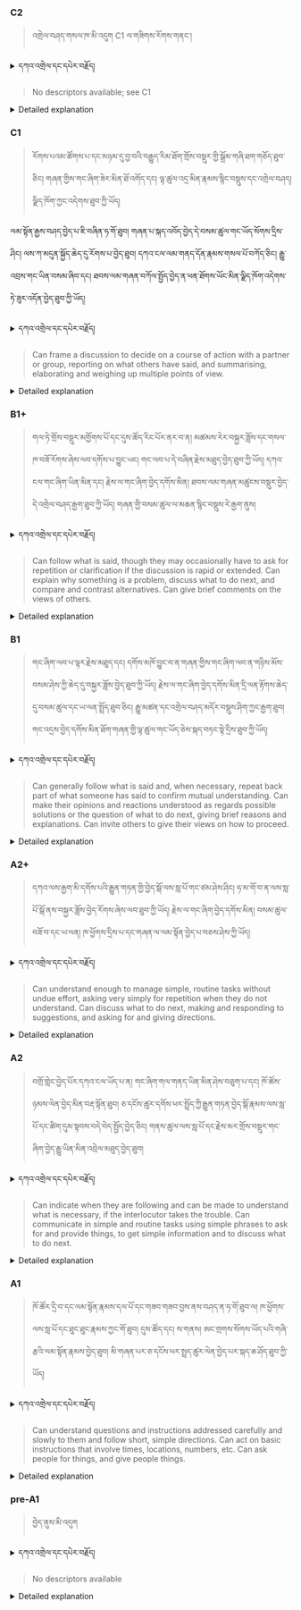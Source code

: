### C2
<!-- panels:start -->
<!-- div:left-panel -->

> འགྲེལ་བཤད་གསལ་ཁ་མི་འདུག C1 ལ་གཟིགས་རོགས་གནང་།


<details>
  <summary>དཀའ་འགྲེལ་དང་དཔེར་བརྗོད།</summary>

...
</details>


<!-- div:right-panel -->

> No descriptors available; see C1



<details>

  <summary>Detailed explanation</summary>

...

</details>

<!-- panels:end -->




### C1
<!-- panels:start -->
<!-- div:left-panel -->

>  རོགས་པའམ་ཚོགས་པ་དང་མཉམ་དུ་བྱ་བའི་བརྒྱུད་རིམ་ཐོག་གྲོས་བསྡུར་གྱི་སྒྲོམ་གཞི་ཐག་གཅོད་ཐུབ་ཅིང། གཞན་གྱིས་གང་ཞིག་ཟེར་མིན་ཐོ་འགོད་དང། ལྟ་ཚུལ་འདྲ་མིན་རྣམས་སྙིང་བསྡུས་དང་འགྲེལ་བཤད། ལྗིད་ཁོག་ཀྱང་འདེགས་ཐུབ་ཀྱི་ཡོད།

ལམ་སྟོན་རྒྱས་བཤད་བྱེད་པ་ཇི་བཞིན་ཧ་གོ་ཐུབ།
གཞན་པ་སྐད་འབོད་བྱེད་དེ་བསམ་ཚུལ་གང་ཡོད་སོགས་དྲིས་ཤིང། ལས་ཀ་མདུན་སྐྱོད་ཆེད་དུ་རོགས་པ་བྱེད་ཐུབ།
དཀའ་ངལ་ལམ་གནད་དོན་རྣམས་གསལ་པོ་བཀོད་ཅིང། རྒྱུ་འབྲས་གང་ཡིན་བསམ་ཞིབ་དང། ཐབས་ལམ་གཞན་བཀོལ་སྤྱོད་བྱེད་ན་ཕན་ཐོགས་ཡོང་མིན་ལྗིད་ཁོག་འདེགས་ཏེ་ཟུར་འདོན་བྱེད་ཐུབ་ཀྱི་ཡོད།





<details>
  <summary>དཀའ་འགྲེལ་དང་དཔེར་བརྗོད།</summary>

བདག་གིས་དེ་ལྷག་ཏུ་སྟབས་བདེའི་ཆ་ཤས་སུ་དབྱེ་རུ་བཅུག་པ་སྟེ།

1.སྐད་ཆ་དྭངས་ཤིང་གསལ་བ་སྟེ། འདིས་ཁྱོད་ཀྱིས་གོ་བདེ་ཤེས་སླ་བའི་ཐབས་ལ་བརྟེན་ནས་བཤད་ཆོག་པ་དང་འབྲི་ཆོག་པ་མཚོན་ ཁྱེད་ཀྱིས་དོན་སྙིང་ལྡན་པའི་ཚིག་བཀོལ་ནས་ཉན་མཁན་དང་ཀློག་པ་པོ་རྣམས་ལ་མཚོན་ན་རྙོག་འཛིང་ཆེན་པོ་མེད།
དཔེ་མཚོན་འདི་ལྟར། "དེ་རིང་གི་ནམ་མཁའ་ཧ་ཅང་སྔོ་"ཞེས་པ་ནི་སྟབས་བདེ་ཞིང་གསལ་བའི་ཚིག་གྲུབ་ཤིག་རེད།
</details>

<!-- div:right-panel -->

>Can frame a discussion to decide on a course of action with a partner or group, reporting on what others have said, and summarising, elaborating and weighing up multiple points of view.




<details>

  <summary>Detailed explanation</summary>

This descriptor focuses on the ability to frame a discussion and facilitate decision-making within a partner or group setting. Here's what it entails:

Framing a discussion: Individuals with this proficiency can initiate and structure a discussion to decide on a course of action. They can set the context, provide relevant information, and establish the purpose or objectives of the discussion.

Reporting on what others have said: They can accurately report and summarize the ideas, opinions, or contributions made by others in the group. This may involve paraphrasing, restating, or summarizing the key points expressed by different individuals.

Elaborating and weighing up multiple points of view: They can expand on the various perspectives presented in the discussion and explore their implications. They are able to provide additional information, insights, or arguments to enrich the discussion. They can also evaluate and consider the merits or drawbacks of different viewpoints, facilitating a comprehensive assessment of the options or alternatives.

By framing the discussion, reporting on others' contributions, and elaborating on multiple points of view, individuals with this proficiency help the group make informed decisions and navigate through complex topics or situations.

</details>

<!-- panels:end -->






### B1+
<!-- panels:start -->
<!-- div:left-panel -->

> གལ་ཏེ་གྲོས་བསྡུར་མགྱོགས་པོ་དང་དུས་ཚོད་རིང་པོར་ནར་བ་ན། མཚམས་རེར་བསྐྱར་ཟློས་དང་གསལ་ཁ་བཟོ་རོགས་ཞེས་ལབ་དགོས་པ་བྱུང་ཡང། གང་ལབ་པ་དེ་བཞིན་རྗེས་མཐུད་བྱེད་ཐུབ་ཀྱི་ཡོད། 
དཀའ་ངལ་གང་ཞིག་ཡིན་མིན་དང། རྗེས་ལ་གང་ཞིག་བྱེད་དགོས་མིན། ཐབས་ལམ་གཞན་མཚུངས་བསྡུར་བྱེད་དེ་འགྲེལ་བཤད་རྒྱག་ཐུབ་ཀྱི་ཡོད།
གཞན་གྱི་བསམ་ཚུལ་ལ་མཆན་སྙིང་བསྡུས་རེ་རྒྱག་ནུས།




<details>
  <summary>དཀའ་འགྲེལ་དང་དཔེར་བརྗོད།</summary>

བདག་གིས་དེ་ལྷག་ཏུ་སྟབས་བདེའི་ཆ་ཤས་སུ་དབྱེ་རུ་བཅུག་པ་སྟེ།

1.སྐད་ཆ་དྭངས་ཤིང་གསལ་བ་སྟེ། འདིས་ཁྱོད་ཀྱིས་གོ་བདེ་ཤེས་སླ་བའི་ཐབས་ལ་བརྟེན་ནས་བཤད་ཆོག་པ་དང་འབྲི་ཆོག་པ་མཚོན་ ཁྱེད་ཀྱིས་དོན་སྙིང་ལྡན་པའི་ཚིག་བཀོལ་ནས་ཉན་མཁན་དང་ཀློག་པ་པོ་རྣམས་ལ་མཚོན་ན་རྙོག་འཛིང་ཆེན་པོ་མེད།
དཔེ་མཚོན་འདི་ལྟར། "དེ་རིང་གི་ནམ་མཁའ་ཧ་ཅང་སྔོ་"ཞེས་པ་ནི་སྟབས་བདེ་ཞིང་གསལ་བའི་ཚིག་གྲུབ་ཤིག་རེད།
</details>

<!-- div:right-panel -->

> Can follow what is said, though they may occasionally have to ask for repetition or clarification if the discussion is rapid or extended.
Can explain why something is a problem, discuss what to do next, and compare and contrast alternatives.
Can give brief comments on the views of others.





<details>

  <summary>Detailed explanation</summary>

This descriptor focuses on the ability to actively follow a discussion, express opinions, and engage in problem-solving. Here's what it entails:

Following the discussion: Individuals with this proficiency can understand the main points and ideas expressed in a discussion, even if it is rapid or lengthy. While they may occasionally need to ask for repetition or clarification, they can generally keep up with the conversation and comprehend the overall context.

Explaining problems and discussing solutions: They can articulate why something is a problem or challenge, providing a clear explanation or rationale. They can also engage in discussions about potential solutions or courses of action, actively participating in problem-solving activities.

Comparing and contrasting alternatives: They can analyze and evaluate different options or alternatives, highlighting similarities and differences. They can discuss the pros and cons of each choice and provide reasoned arguments to support their comparisons.

Giving brief comments on others' views: They can contribute to the discussion by sharing their opinions and offering concise comments or feedback on the perspectives shared by others. This may involve expressing agreement, disagreement, or providing additional insights.

By actively participating in discussions, explaining problems, discussing solutions, comparing alternatives, and giving comments on others' views, individuals with this proficiency contribute to the collaborative process and help reach conclusions or make informed decisions.

</details>

<!-- panels:end -->



### B1
<!-- panels:start -->
<!-- div:left-panel -->

> གང་ཞིག་ལབ་པ་ལྟར་རྗེས་མཐུད་དང། དགོས་མཁོ་བྱུང་བ་ན་གཞན་གྱིས་གང་ཞིག་ལབ་ན་གཉིས་མོས་བསམ་ཤེས་ཀྱི་ཆེད་དུ་བསྐྱར་ཟློས་བྱེད་ཐུབ་ཀྱི་ཡོད།
རྗེས་ལ་གང་ཞིག་བྱེད་དགོས་མིན་དྲི་ལན་རྟོགས་ཆེད་དུ་བསམ་ཚུལ་དང་ཡ་ལན་སྤྲོད་ཐུབ་ཅིང། རྒྱུ་མཚན་དང་འགྲེལ་བཤད་མདོར་བསྡུས་ཤིག་ཀྱང་རྒྱག་ཐུབ།
གང་འདྲས་བྱེད་དགོས་མིན་ཐོག་གཞན་གྱི་ལྟ་ཚུལ་གང་ཡོད་ཅེས་སྐད་བཏང་སྟེ་དྲིས་ཐུབ་ཀྱི་ཡོད། 
 



<details>
  <summary>དཀའ་འགྲེལ་དང་དཔེར་བརྗོད།</summary>

བདག་གིས་དེ་ལྷག་ཏུ་སྟབས་བདེའི་ཆ་ཤས་སུ་དབྱེ་རུ་བཅུག་པ་སྟེ།

1.སྐད་ཆ་དྭངས་ཤིང་གསལ་བ་སྟེ། འདིས་ཁྱོད་ཀྱིས་གོ་བདེ་ཤེས་སླ་བའི་ཐབས་ལ་བརྟེན་ནས་བཤད་ཆོག་པ་དང་འབྲི་ཆོག་པ་མཚོན་ ཁྱེད་ཀྱིས་དོན་སྙིང་ལྡན་པའི་ཚིག་བཀོལ་ནས་ཉན་མཁན་དང་ཀློག་པ་པོ་རྣམས་ལ་མཚོན་ན་རྙོག་འཛིང་ཆེན་པོ་མེད།
དཔེ་མཚོན་འདི་ལྟར། "དེ་རིང་གི་ནམ་མཁའ་ཧ་ཅང་སྔོ་"ཞེས་པ་ནི་སྟབས་བདེ་ཞིང་གསལ་བའི་ཚིག་གྲུབ་ཤིག་རེད།
</details>

<!-- div:right-panel -->

> Can generally follow what is said and, when necessary, repeat back part of what someone has said to confirm mutual understanding.
Can make their opinions and reactions understood as regards possible solutions or the question of what to do next, giving brief reasons and explanations.
Can invite others to give their views on how to proceed.





<details>

  <summary>Detailed explanation</summary>

This descriptor focuses on the ability to actively engage in a discussion, confirm understanding, express opinions, and seek input from others. Here's what it entails:

Following the conversation: Individuals with this proficiency can generally understand what is being said in a discussion. If needed, they can repeat back part of what someone has said to confirm mutual understanding. This helps ensure that everyone is on the same page and facilitates effective communication.

Expressing opinions and reactions: They can share their opinions and reactions in relation to possible solutions or the question of what to do next. They can provide brief reasons and explanations to support their viewpoints, allowing others to understand their perspective.

Inviting others to give their views: They can actively engage others in the discussion by inviting them to share their opinions and viewpoints on how to proceed. This inclusive approach encourages participation from others and fosters a collaborative environment.

By actively following the conversation, confirming understanding, expressing opinions with brief reasons, and inviting others to contribute their views, individuals with this proficiency contribute to effective communication and promote collaborative decision-making.

</details>

<!-- panels:end -->



### A2+
<!-- panels:start -->
<!-- div:left-panel -->

> དཀའ་ལས་རྒྱག་མི་དགོས་པའི་རྒྱུན་གཏན་གྱི་བྱེད་སྒོ་ལས་སླ་པོ་གང་ཙམ་ཤེས་ཤིང། ཧ་མ་གོ་བ་ན་ལས་སླ་པོ་སྒོ་ནས་བསྐྱར་ཟློས་བྱེད་རོགས་ཞེས་ལབ་ཐུབ་ཀྱི་ཡོད།
རྗེས་ལ་གང་ཞིག་བྱེད་དགོས་མིན། བསམ་ཚུལ་བཟོ་བ་དང་ཡ་ལན། ཁ་ཕྱོགས་དྲིས་པ་དང་གཞན་ལ་ལམ་སྟོན་བྱེད་པ་བཅས་ཤེས་ཀྱི་ཡོད། 



<details>
  <summary>དཀའ་འགྲེལ་དང་དཔེར་བརྗོད།</summary>

བདག་གིས་དེ་ལྷག་ཏུ་སྟབས་བདེའི་ཆ་ཤས་སུ་དབྱེ་རུ་བཅུག་པ་སྟེ།

1.སྐད་ཆ་དྭངས་ཤིང་གསལ་བ་སྟེ། འདིས་ཁྱོད་ཀྱིས་གོ་བདེ་ཤེས་སླ་བའི་ཐབས་ལ་བརྟེན་ནས་བཤད་ཆོག་པ་དང་འབྲི་ཆོག་པ་མཚོན་ ཁྱེད་ཀྱིས་དོན་སྙིང་ལྡན་པའི་ཚིག་བཀོལ་ནས་ཉན་མཁན་དང་ཀློག་པ་པོ་རྣམས་ལ་མཚོན་ན་རྙོག་འཛིང་ཆེན་པོ་མེད།
དཔེ་མཚོན་འདི་ལྟར། "དེ་རིང་གི་ནམ་མཁའ་ཧ་ཅང་སྔོ་"ཞེས་པ་ནི་སྟབས་བདེ་ཞིང་གསལ་བའི་ཚིག་གྲུབ་ཤིག་རེད།
</details>

<!-- div:right-panel -->

> Can understand enough to manage simple, routine tasks without undue effort, asking very simply for repetition when they do not understand.
Can discuss what to do next, making and responding to suggestions, and asking for and giving directions.




<details>

  <summary>Detailed explanation</summary>

This descriptor highlights the ability to understand and manage simple, routine tasks and engage in discussions about what to do next. Here's what it entails:

Understanding simple, routine tasks: Individuals with this proficiency can understand enough to handle basic, everyday tasks without significant difficulty. They may ask for repetition in a simple manner when they do not understand something, ensuring that they can fully grasp the information.

Discussing what to do next: They can actively participate in discussions about the next steps or actions to take. This may involve making suggestions, responding to others' suggestions, and providing input on possible directions. By actively engaging in these discussions, they contribute to the decision-making process and help move tasks forward.

Asking for and giving directions: They are able to ask for directions or guidance when needed, using simple and clear language. Additionally, they can provide directions or instructions to others, enabling effective communication and task completion.

By understanding simple, routine tasks, participating in discussions about next steps, and effectively asking for and giving directions, individuals with this proficiency can navigate everyday situations and collaborate with others.
</details>

<!-- panels:end -->



### A2
<!-- panels:start -->
<!-- div:left-panel -->

> བགྲོ་གླེང་བྱེད་པོར་དཀའ་ངལ་ཡོད་པ་ན། གང་ཞིག་གལ་གནད་ཡིན་མིན་ཤེས་བཅུག་པ་དང། ཁོ་ཚོས་ཉམས་ལེན་བྱེད་མིན་བརྡ་སྟོན་ཐུབ།
ཅ་དངོས་ཚུར་དགོས་ཕར་སྤྲོད་ཀྱི་རྒྱུན་གཏན་བྱེད་སྒོ་རྣམས་ལས་སླ་པོ་དང་ཚིག་དུམ་སྟབས་བདེ་བེད་སྤྱོད་བྱེད་ཅིང།  གནས་ཚུལ་ལས་སླ་པོ་དང་རྗེས་མར་གྲོས་བསྡུར་གང་ཞིག་བྱེད་རྒྱུ་ཡིན་མིན་འབྲེལ་མཐུད་བྱེད་ཐུབ།

  


<details>
  <summary>དཀའ་འགྲེལ་དང་དཔེར་བརྗོད།</summary>

བདག་གིས་དེ་ལྷག་ཏུ་སྟབས་བདེའི་ཆ་ཤས་སུ་དབྱེ་རུ་བཅུག་པ་སྟེ།

1.སྐད་ཆ་དྭངས་ཤིང་གསལ་བ་སྟེ། འདིས་ཁྱོད་ཀྱིས་གོ་བདེ་ཤེས་སླ་བའི་ཐབས་ལ་བརྟེན་ནས་བཤད་ཆོག་པ་དང་འབྲི་ཆོག་པ་མཚོན་ ཁྱེད་ཀྱིས་དོན་སྙིང་ལྡན་པའི་ཚིག་བཀོལ་ནས་ཉན་མཁན་དང་ཀློག་པ་པོ་རྣམས་ལ་མཚོན་ན་རྙོག་འཛིང་ཆེན་པོ་མེད།
དཔེ་མཚོན་འདི་ལྟར། "དེ་རིང་གི་ནམ་མཁའ་ཧ་ཅང་སྔོ་"ཞེས་པ་ནི་སྟབས་བདེ་ཞིང་གསལ་བའི་ཚིག་གྲུབ་ཤིག་རེད།
</details>

<!-- div:right-panel -->

> Can indicate when they are following and can be made to understand what is necessary, if the interlocutor takes the trouble.
Can communicate in simple and routine tasks using simple phrases to ask for and provide things, to get simple information and to discuss what to do next.




<details>

  <summary>Detailed explanation</summary>

This descriptor focuses on the ability to indicate understanding and communicate in simple and routine tasks. Here's what it entails:

Indicating understanding: Individuals with this proficiency can effectively convey that they are following the conversation or instructions. They may use non-verbal cues, simple phrases, or gestures to indicate their comprehension. By doing so, they ensure that the interlocutor is aware of their understanding.

Communicating in simple and routine tasks: They can use simple phrases to ask for and provide things, such as requesting items or assistance and offering help or information. They are also able to obtain simple information by asking straightforward questions. Additionally, they can engage in discussions about what to do next, expressing their thoughts and considering different options.

By indicating their understanding and effectively communicating in simple and routine tasks, individuals with this proficiency can participate in basic interactions and carry out common tasks.

</details>

<!-- panels:end -->




### A1
<!-- panels:start -->
<!-- div:left-panel -->

>ཁོ་ཚོར་དྲི་བ་དང་ལམ་སྟོན་རྣམས་དལ་པོ་དང་གཟབ་གཟབ་བྱས་ནས་བཤད་ན་ཧ་གོ་ཐུབ་ལ། ཁ་ཕྱོགས་ལས་སླ་པོ་དང་ཐུང་ཐུང་རྣམས་ཀྱང་གོ་ཐུབ། 
དུས་ཚོད་དང། ས་གནས། ཨང་གྲགས་སོགས་ཡོད་པའི་གཞི་རྩའི་ལམ་སྟོན་རྣམས་བྱེད་ཐུབ། 
མི་གཞན་པར་ཅ་དངོས་ཕར་སྤྲད་ཚུར་ལེན་བྱེད་པར་སྐད་ཆ་ཤོད་ཐུབ་ཀྱི་ཡོད། 

 
<details>
  <summary>དཀའ་འགྲེལ་དང་དཔེར་བརྗོད།</summary>

བདག་གིས་དེ་ལྷག་ཏུ་སྟབས་བདེའི་ཆ་ཤས་སུ་དབྱེ་རུ་བཅུག་པ་སྟེ།

1.སྐད་ཆ་དྭངས་ཤིང་གསལ་བ་སྟེ། འདིས་ཁྱོད་ཀྱིས་གོ་བདེ་ཤེས་སླ་བའི་ཐབས་ལ་བརྟེན་ནས་བཤད་ཆོག་པ་དང་འབྲི་ཆོག་པ་མཚོན་ ཁྱེད་ཀྱིས་དོན་སྙིང་ལྡན་པའི་ཚིག་བཀོལ་ནས་ཉན་མཁན་དང་ཀློག་པ་པོ་རྣམས་ལ་མཚོན་ན་རྙོག་འཛིང་ཆེན་པོ་མེད།
དཔེ་མཚོན་འདི་ལྟར། "དེ་རིང་གི་ནམ་མཁའ་ཧ་ཅང་སྔོ་"ཞེས་པ་ནི་སྟབས་བདེ་ཞིང་གསལ་བའི་ཚིག་གྲུབ་ཤིག་རེད།
</details>

<!-- div:right-panel -->

> Can understand questions and instructions addressed carefully and slowly to them and follow short, simple directions.
Can act on basic instructions that involve times, locations, numbers, etc.
Can ask people for things, and give people things.

<details>

  <summary>Detailed explanation</summary>

This descriptor refers to the ability of an individual to indicate their understanding and engage in basic communication in simple and routine tasks. Let's break it down:

Indicating understanding and following along: The individual can demonstrate that they are following the conversation or instructions by using non-verbal cues or simple verbal responses. They may nod, make appropriate gestures, or provide brief acknowledgments to show their comprehension.

Making an effort to understand: The descriptor highlights that if the interlocutor (the person they are communicating with) takes the time and effort to explain or clarify something, the individual can grasp the necessary information. This indicates their willingness and ability to understand the message if it is presented clearly.

Communicating in simple and routine tasks: The individual can effectively engage in basic communication related to everyday situations. They can use simple phrases to ask for and provide things, such as requesting an item or offering assistance. They can also seek and obtain simple information, like asking for directions or inquiring about basic details. Additionally, they are able to discuss what needs to be done next in a straightforward manner.

Overall, this descriptor emphasizes the individual's ability to indicate their understanding, communicate in simple and routine tasks, and actively participate in basic exchanges to meet their needs or navigate everyday situations.

</details>

<!-- panels:end -->




### pre-A1
<!-- panels:start -->
<!-- div:left-panel -->

> བྱེད་ནུས་མི་འདུག

<details>
  <summary>དཀའ་འགྲེལ་དང་དཔེར་བརྗོད།</summary>

...
</details>

<!-- div:right-panel -->

> No descriptors available

<details>

  <summary>Detailed explanation</summary>

...

</details>

<!-- panels:end -->

